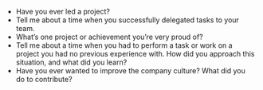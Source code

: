 - Have you ever led a project?
- Tell me about a time when you successfully delegated tasks to your team.
- What’s one project or achievement you’re very proud of?
- Tell me about a time when you had to perform a task or work on a project you had no previous experience with. How did you approach this situation, and what did you learn?
- Have you ever wanted to improve the company culture? What did you do to contribute?